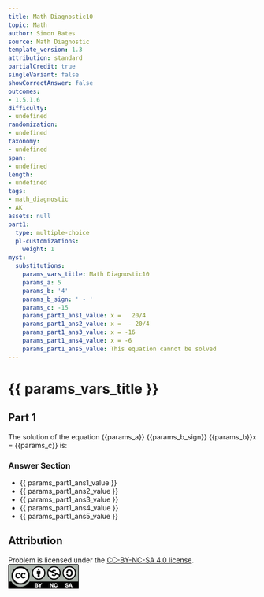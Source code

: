 ```yaml
---
title: Math Diagnostic10
topic: Math
author: Simon Bates
source: Math Diagnostic
template_version: 1.3
attribution: standard
partialCredit: true
singleVariant: false
showCorrectAnswer: false
outcomes:
- 1.5.1.6
difficulty:
- undefined
randomization:
- undefined
taxonomy:
- undefined
span:
- undefined
length:
- undefined
tags:
- math_diagnostic
- AK
assets: null
part1:
  type: multiple-choice
  pl-customizations:
    weight: 1
myst:
  substitutions:
    params_vars_title: Math Diagnostic10
    params_a: 5
    params_b: '4'
    params_b_sign: ' - '
    params_c: -15
    params_part1_ans1_value: x =   20/4
    params_part1_ans2_value: x =  - 20/4
    params_part1_ans3_value: x = -16
    params_part1_ans4_value: x = -6
    params_part1_ans5_value: This equation cannot be solved
---
```

# {{ params_vars_title }}

## Part 1

The solution of the equation {{params_a}} {{params_b_sign}} {{params_b}}x = {{params_c}} is:

### Answer Section

- {{ params_part1_ans1_value }}
- {{ params_part1_ans2_value }}
- {{ params_part1_ans3_value }}
- {{ params_part1_ans4_value }}
- {{ params_part1_ans5_value }}

## Attribution

Problem is licensed under the [CC-BY-NC-SA 4.0 license](https://creativecommons.org/licenses/by-nc-sa/4.0/).<br> ![The Creative Commons 4.0 license requiring attribution-BY, non-commercial-NC, and share-alike-SA license.](https://raw.githubusercontent.com/firasm/bits/master/by-nc-sa.png)